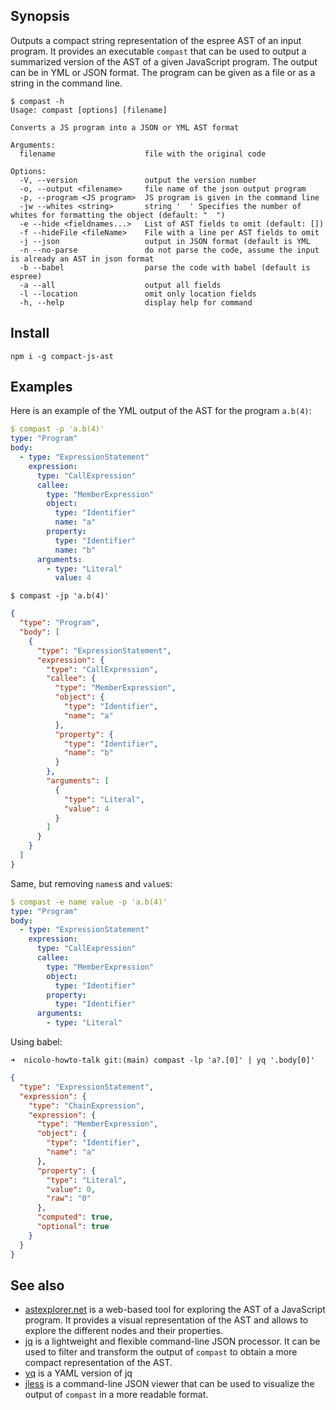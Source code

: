 ## Synopsis

Outputs a compact string representation of the espree AST of an input program. It provides an executable `compast` that can be used to output 
a summarized version of the AST of a given JavaScript program. The output can be in YML or JSON format. The program can be given as a file or as a string in the command line.

```
$ compast -h                    
Usage: compast [options] [filename]

Converts a JS program into a JSON or YML AST format

Arguments:
  filename                    file with the original code

Options:
  -V, --version               output the version number
  -o, --output <filename>     file name of the json output program
  -p, --program <JS program>  JS program is given in the command line
  -jw --whites <string>       string '  ' Specifies the number of whites for formatting the object (default: "  ")
  -e --hide <fieldnames...>   List of AST fields to omit (default: [])
  -f --hideFile <fileName>    File with a line per AST fields to omit
  -j --json                   output in JSON format (default is YML
  -n --no-parse               do not parse the code, assume the input is already an AST in json format
  -b --babel                  parse the code with babel (default is espree)
  -a --all                    output all fields
  -l --location               omit only location fields
  -h, --help                  display help for command
```

## Install

```
npm i -g compact-js-ast
```


## Examples

Here is an example of the YML output of the AST for the program `a.b(4)`:

```yml
$ compast -p 'a.b(4)'           
type: "Program"
body:
  - type: "ExpressionStatement"
    expression:
      type: "CallExpression"
      callee:
        type: "MemberExpression"
        object:
          type: "Identifier"
          name: "a"
        property:
          type: "Identifier"
          name: "b"
      arguments:
        - type: "Literal"
          value: 4
```

```
$ compast -jp 'a.b(4)'
```
```json
{
  "type": "Program",
  "body": [
    {
      "type": "ExpressionStatement",
      "expression": {
        "type": "CallExpression",
        "callee": {
          "type": "MemberExpression",
          "object": {
            "type": "Identifier",
            "name": "a"
          },
          "property": {
            "type": "Identifier",
            "name": "b"
          }
        },
        "arguments": [
          {
            "type": "Literal",
            "value": 4
          }
        ]
      }
    }
  ]
}
```
Same, but removing `names`s and `value`s:

```yml
$ compast -e name value -p 'a.b(4)' 
type: "Program"
body:
  - type: "ExpressionStatement"
    expression:
      type: "CallExpression"
      callee:
        type: "MemberExpression"
        object:
          type: "Identifier"
        property:
          type: "Identifier"
      arguments:
        - type: "Literal"
```

Using babel:

`➜  nicolo-howto-talk git:(main) compast -lp 'a?.[0]' | yq '.body[0]'`
```json
{
  "type": "ExpressionStatement",
  "expression": {
    "type": "ChainExpression",
    "expression": {
      "type": "MemberExpression",
      "object": {
        "type": "Identifier",
        "name": "a"
      },
      "property": {
        "type": "Literal",
        "value": 0,
        "raw": "0"
      },
      "computed": true,
      "optional": true
    }
  }
}
```

## See also

- [astexplorer.net](https://astexplorer.net/) is a web-based tool for exploring the AST of a JavaScript program. It provides a visual representation of the AST and allows to explore the different nodes and their properties.
- [jq](https://stedolan.github.io/jq/) is a lightweight and flexible command-line JSON processor. It can be used to filter and transform the output of `compast` to obtain a more compact representation of the AST.
- [yq](https://github.com/mikefarah/yq) is a YAML version of jq
- [jless](https://www.npmjs.com/package/less) is a command-line JSON viewer that can be used to visualize the output of `compast` in a more readable format.